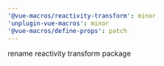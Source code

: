 ```yaml
---
'@vue-macros/reactivity-transform': minor
'unplugin-vue-macros': minor
'@vue-macros/define-props': patch
---
```


rename reactivity transform package
